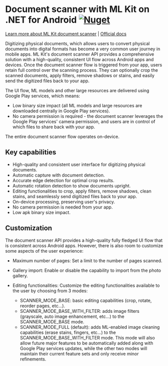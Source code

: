 ﻿# Document scanner with ML Kit on .NET for Android [![Nuget](https://img.shields.io/nuget/v/MLKitDocumentScanner)](https://www.nuget.org/packages/MLKitDocumentScanner)
[Learn more about ML Kit document scanner](https://developers.google.com/ml-kit/vision/doc-scanner)
| [Official docs](https://developers.google.com/ml-kit/vision/doc-scanner/android)

Digitizing physical documents, which allows users to convert physical documents into digital formats has become a very common user journey in mobile apps. ML Kit's document scanner API provides a comprehensive solution with a high-quality, consistent UI flow across Android apps and devices. Once the document scanner flow is triggered from your app, users retain full control over the scanning process. They can optionally crop the scanned documents, apply filters, remove shadows or stains, and easily send the digitized files back to your app.

The UI flow, ML models and other large resources are delivered using Google Play services, which means:

- Low binary size impact (all ML models and large resources are downloaded centrally in Google Play services).
- No camera permission is required - the document scanner leverages the Google Play services' camera permission, and users are in control of which files to share back with your app.

The entire document scanner flow operates on-device.

## Key capabilities
- High-quality and consistent user interface for digitizing physical documents.
- Automatic capture with document detection.
- Accurate edge detection for optimal crop results.
- Automatic rotation detection to show documents upright.
- Editing functionalities to crop, apply filters, remove shadows, clean stains, and seamlessly send digitized files back to your app.
- On-device processing, preserving user's privacy.
- No camera permission is needed from your app.
- Low apk binary size impact.

## Customization
The document scanner API provides a high-quality fully fledged UI flow that is consistent across Android apps. However, there is also room to customize some aspects of the user experience:

- Maximum number of pages:
Set a limit to the number of pages scanned.

- Gallery import:
Enable or disable the capability to import from the photo gallery.

- Editing functionalities:
Customize the editing functionalities available to the user by choosing from 3 modes:

	* SCANNER_MODE_BASE: basic editing capabilities (crop, rotate, reorder pages, etc…).
	* SCANNER_MODE_BASE_WITH_FILTER: adds image filters (grayscale, auto image enhancement, etc…) to the SCANNER_MODE_BASE mode.
	* SCANNER_MODE_FULL (default): adds ML-enabled image cleaning capabilities (erase stains, fingers, etc…) to the SCANNER_MODE_BASE_WITH_FILTER mode. This mode will also allow future major features to be automatically added along with Google Play services updates, while the other two modes will maintain their current feature sets and only receive minor refinements.